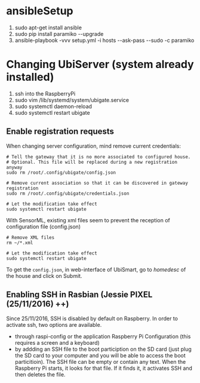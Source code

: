 # ansibleSetup

1. sudo apt-get install ansible
2. sudo pip install paramiko --upgrade
3. ansible-playbook -vvv setup.yml -i hosts --ask-pass --sudo -c paramiko

# Changing UbiServer (system already installed)

1. ssh into the RaspberryPi
2. sudo vim /lib/systemd/system/ubigate.service
3. sudo systemctl daemon-reload
4. sudo systemctl restart ubigate

## Enable registration requests
When changing server configuration, mind remove current credentials:

```
# Tell the gateway that it is no more associated to configured house.
# Optional. This file will be replaced during a new registration anyway
sudo rm /root/.config/ubigate/config.json

# Remove current association so that it can be discovered in gateway registration
sudo rm /root/.config/ubigate/credentials.json

# Let the modification take effect
sudo systemctl restart ubigate
```

With SensorML, existing xml files seem to prevent the reception of configuration file (config.json)

```
# Remove XML files
rm ~/*.xml

# Let the modification take effect
sudo systemctl restart ubigate
```
To get the `config.json`, in web-interface of UbiSmart, go to _homedesc_ of the house and click on Submit.

## Enabling SSH in Rasbian (Jessie PIXEL (25/11/2016) ++)

Since 25/11/2016, SSH is disabled by default on Raspberry. In order to activate ssh, two options are available.
 - through raspi-config or the application Raspberry Pi Configuration (this requires a screen and a keyboard)
 - by addding an SSH file to the boot particiption on the SD card (just plug the SD card to your computer and you will be able to access the boot particitioin). The SSH file can be empty or contain any text. When the Raspberry Pi starts, it looks for that file. If it finds it, it activates SSH and then deletes the file.
 
